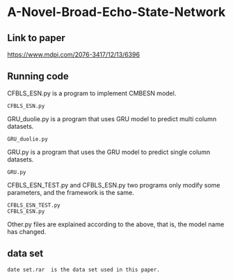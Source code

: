 # A-Novel-Broad-Echo-State-Network
## Link to paper 
https://www.mdpi.com/2076-3417/12/13/6396
## Running code
CFBLS_ESN.py is a program to implement CMBESN model.  
```
CFBLS_ESN.py   
```
GRU_duolie.py is a program that uses GRU model to predict multi column datasets.  
```
GRU_duolie.py  
```
GRU.py is a program that uses the GRU model to predict single column datasets.  
```
GRU.py  
```
CFBLS_ESN_TEST.py and CFBLS_ESN.py two programs only modify some parameters, and the framework is the same.  
```
CFBLS_ESN_TEST.py  
CFBLS_ESN.py  
```
Other.py files are explained according to the above, that is, the model name has changed.  
## data set
```
date set.rar  is the data set used in this paper.  
```
